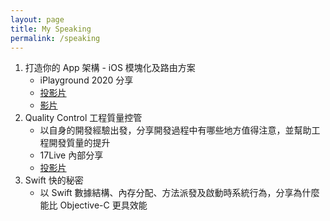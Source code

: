 ```yaml
---
layout: page
title: My Speaking
permalink: /speaking
---
```


1. 打造你的 App 架構 - iOS 模塊化及路由方案
    * iPlayground 2020 分享
    * [投影片](https://speakerdeck.com/wchuang/da-zao-ni-de-app-jia-gou-ios-mo-kuai-hua-ji-lu-you)
    * [影片](https://www.youtube.com/watch?v=qTeHkDB9BrA&t=142s)
2. Quality Control 工程質量控管
    * 以自身的開發經驗出發，分享開發過程中有哪些地方值得注意，並幫助工程開發質量的提升
    * 17Live 內部分享
    * [投影片](https://speakerdeck.com/wchuang/quality-control)
3. Swift 快的秘密
    * 以 Swift 數據結構、內存分配、方法派發及啟動時系統行為，分享為什麼能比 Objective-C 更具效能
